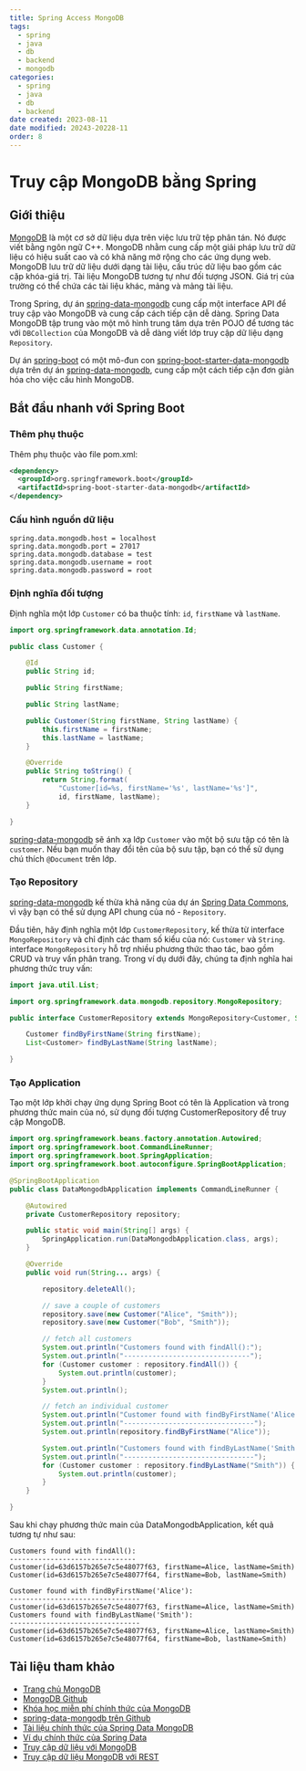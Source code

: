 ```yaml
---
title: Spring Access MongoDB
tags:
  - spring
  - java
  - db
  - backend
  - mongodb
categories:
  - spring
  - java
  - db
  - backend
date created: 2023-08-11
date modified: 20243-20228-11
order: 8
---
```


# Truy cập MongoDB bằng Spring

## Giới thiệu

[MongoDB](https://www.mongodb.org/) là một cơ sở dữ liệu dựa trên việc lưu trữ tệp phân tán. Nó được viết bằng ngôn ngữ C++. MongoDB nhằm cung cấp một giải pháp lưu trữ dữ liệu có hiệu suất cao và có khả năng mở rộng cho các ứng dụng web. MongoDB lưu trữ dữ liệu dưới dạng tài liệu, cấu trúc dữ liệu bao gồm các cặp khóa-giá trị. Tài liệu MongoDB tương tự như đối tượng JSON. Giá trị của trường có thể chứa các tài liệu khác, mảng và mảng tài liệu.

Trong Spring, dự án [spring-data-mongodb](https://github.com/spring-projects/spring-data-mongodb) cung cấp một interface API để truy cập vào MongoDB và cung cấp cách tiếp cận dễ dàng. Spring Data MongoDB tập trung vào một mô hình trung tâm dựa trên POJO để tương tác với `DBCollection` của MongoDB và dễ dàng viết lớp truy cập dữ liệu dạng `Repository`.

Dự án [spring-boot](https://github.com/spring-projects/spring-boot) có một mô-đun con [spring-boot-starter-data-mongodb](https://github.com/spring-projects/spring-boot/tree/main/spring-boot-project/spring-boot-starters/spring-boot-starter-data-mongodb) dựa trên dự án [spring-data-mongodb](https://github.com/spring-projects/spring-data-mongodb), cung cấp một cách tiếp cận đơn giản hóa cho việc cấu hình MongoDB.

## Bắt đầu nhanh với Spring Boot

### Thêm phụ thuộc

Thêm phụ thuộc vào file pom.xml:

```xml
<dependency>
  <groupId>org.springframework.boot</groupId>
  <artifactId>spring-boot-starter-data-mongodb</artifactId>
</dependency>
```

### Cấu hình nguồn dữ liệu

```properties
spring.data.mongodb.host = localhost
spring.data.mongodb.port = 27017
spring.data.mongodb.database = test
spring.data.mongodb.username = root
spring.data.mongodb.password = root
```

### Định nghĩa đối tượng

Định nghĩa một lớp `Customer` có ba thuộc tính: `id`, `firstName` và `lastName`.

```java
import org.springframework.data.annotation.Id;

public class Customer {

    @Id
    public String id;

    public String firstName;

    public String lastName;

    public Customer(String firstName, String lastName) {
        this.firstName = firstName;
        this.lastName = lastName;
    }

    @Override
    public String toString() {
        return String.format(
            "Customer[id=%s, firstName='%s', lastName='%s']",
            id, firstName, lastName);
    }

}
```

[spring-data-mongodb](https://github.com/spring-projects/spring-data-mongodb) sẽ ánh xạ lớp `Customer` vào một bộ sưu tập có tên là `customer`. Nếu bạn muốn thay đổi tên của bộ sưu tập, bạn có thể sử dụng chú thích `@Document` trên lớp.

### Tạo Repository

[spring-data-mongodb](https://github.com/spring-projects/spring-data-mongodb) kế thừa khả năng của dự án [Spring Data Commons](https://github.com/spring-projects/spring-data-commons), vì vậy bạn có thể sử dụng API chung của nó - `Repository`.

Đầu tiên, hãy định nghĩa một lớp `CustomerRepository`, kế thừa từ interface `MongoRepository` và chỉ định các tham số kiểu của nó: `Customer` và `String`. interface `MongoRepository` hỗ trợ nhiều phương thức thao tác, bao gồm CRUD và truy vấn phân trang. Trong ví dụ dưới đây, chúng ta định nghĩa hai phương thức truy vấn:

```java
import java.util.List;

import org.springframework.data.mongodb.repository.MongoRepository;

public interface CustomerRepository extends MongoRepository<Customer, String> {

    Customer findByFirstName(String firstName);
    List<Customer> findByLastName(String lastName);

}
```

### Tạo Application

Tạo một lớp khởi chạy ứng dụng Spring Boot có tên là Application và trong phương thức main của nó, sử dụng đối tượng CustomerRepository để truy cập MongoDB.

```java
import org.springframework.beans.factory.annotation.Autowired;
import org.springframework.boot.CommandLineRunner;
import org.springframework.boot.SpringApplication;
import org.springframework.boot.autoconfigure.SpringBootApplication;

@SpringBootApplication
public class DataMongodbApplication implements CommandLineRunner {

    @Autowired
    private CustomerRepository repository;

    public static void main(String[] args) {
        SpringApplication.run(DataMongodbApplication.class, args);
    }

    @Override
    public void run(String... args) {

        repository.deleteAll();

        // save a couple of customers
        repository.save(new Customer("Alice", "Smith"));
        repository.save(new Customer("Bob", "Smith"));

        // fetch all customers
        System.out.println("Customers found with findAll():");
        System.out.println("-------------------------------");
        for (Customer customer : repository.findAll()) {
            System.out.println(customer);
        }
        System.out.println();

        // fetch an individual customer
        System.out.println("Customer found with findByFirstName('Alice'):");
        System.out.println("--------------------------------");
        System.out.println(repository.findByFirstName("Alice"));

        System.out.println("Customers found with findByLastName('Smith'):");
        System.out.println("--------------------------------");
        for (Customer customer : repository.findByLastName("Smith")) {
            System.out.println(customer);
        }
    }

}

```

Sau khi chạy phương thức main của DataMongodbApplication, kết quả tương tự như sau:

```
Customers found with findAll():
-------------------------------
Customer(id=63d6157b265e7c5e48077f63, firstName=Alice, lastName=Smith)
Customer(id=63d6157b265e7c5e48077f64, firstName=Bob, lastName=Smith)

Customer found with findByFirstName('Alice'):
--------------------------------
Customer(id=63d6157b265e7c5e48077f63, firstName=Alice, lastName=Smith)
Customers found with findByLastName('Smith'):
--------------------------------
Customer(id=63d6157b265e7c5e48077f63, firstName=Alice, lastName=Smith)
Customer(id=63d6157b265e7c5e48077f64, firstName=Bob, lastName=Smith)
```

## Tài liệu tham khảo

- [Trang chủ MongoDB](https://www.mongodb.com/)
- [MongoDB Github](https://github.com/mongodb/mongo)
- [Khóa học miễn phí chính thức của MongoDB](https://university.mongodb.com/)
- [spring-data-mongodb trên Github](https://github.com/spring-projects/spring-data-mongodb)
- [Tài liệu chính thức của Spring Data MongoDB](https://docs.spring.io/spring-data/mongodb/docs/current/reference/html/)
- [Ví dụ chính thức của Spring Data](https://github.com/spring-projects/spring-data-examples/)
- [Truy cập dữ liệu với MongoDB](https://spring.io/guides/gs/accessing-data-mongodb/)
- [Truy cập dữ liệu MongoDB với REST](https://spring.io/guides/gs/accessing-mongodb-data-rest/)
